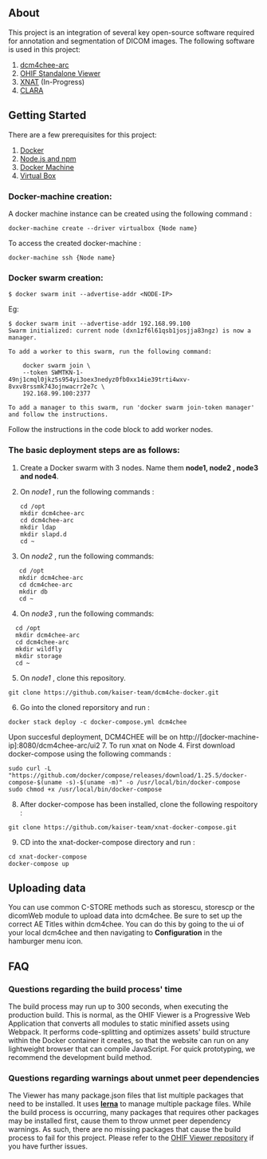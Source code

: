 ## About
This project is an integration of several key open-source software required for annotation and segmentation of DICOM images. The following software is used in this project:

 1. [dcm4chee-arc](https://www.dcm4che.org/)
 2. [OHIF Standalone Viewer](https://github.com/OHIF/Viewers)
 3. [XNAT](https://www.xnat.org/) (In-Progress)
 4. [CLARA](https://developer.nvidia.com/clara)

## Getting Started
There are a few prerequisites for this project:

 1. [Docker](https://www.docker.com/get-started)
 2. [Node.js and npm](https://nodejs.org/en/)
 3. [Docker Machine](https://docs.docker.com/machine/install-machine/)
 4. [Virtual Box](https://www.virtualbox.org/wiki/Downloads)
 
### Docker-machine creation:
A docker machine instance can be created using the following command :
```
docker-machine create --driver virtualbox {Node name}
```
To access the created docker-machine :
 
 ```
 docker-machine ssh {Node name}
 ```
 
### Docker swarm creation:
```
$ docker swarm init --advertise-addr <NODE-IP>
```
Eg: 

```
$ docker swarm init --advertise-addr 192.168.99.100
Swarm initialized: current node (dxn1zf6l61qsb1josjja83ngz) is now a manager.

To add a worker to this swarm, run the following command:

    docker swarm join \
    --token SWMTKN-1-49nj1cmql0jkz5s954yi3oex3nedyz0fb0xx14ie39trti4wxv-8vxv8rssmk743ojnwacrr2e7c \
    192.168.99.100:2377

To add a manager to this swarm, run 'docker swarm join-token manager' and follow the instructions.
```
Follow the instructions in the code block to add worker nodes.


### The basic deployment steps are as follows:

 1. Create a Docker swarm with 3 nodes. Name them **node1, node2 , node3 and node4**.
 
 2. On *node1* , run the following commands :
    ```
    cd /opt
    mkdir dcm4chee-arc
    cd dcm4chee-arc
    mkdir ldap
    mkdir slapd.d
    cd ~
    ```
 3. On *node2* , run the following commands:
 ```
    cd /opt
    mkdir dcm4chee-arc
    cd dcm4chee-arc
    mkdir db
    cd ~
 ```
 4. On *node3* , run the following commands:
  ```
    cd /opt
    mkdir dcm4chee-arc
    cd dcm4chee-arc
    mkdir wildfly
    mkdir storage
    cd ~
 ```
 5. On *node1* , clone this repository. 
 ```
 git clone https://github.com/kaiser-team/dcm4che-docker.git
 ```
 6. Go into the cloned reporsitory and run :
 ```
 docker stack deploy -c docker-compose.yml dcm4chee
 ```
Upon succesful deployment, DCM4CHEE will be on http://[docker-machine-ip]:8080/dcm4chee-arc/ui2
7. To run xnat on Node 4. First download docker-compose using the following commands :
```
sudo curl -L "https://github.com/docker/compose/releases/download/1.25.5/docker-compose-$(uname -s)-$(uname -m)" -o /usr/local/bin/docker-compose
sudo chmod +x /usr/local/bin/docker-compose
```
8. After docker-compose has been installed, clone the following respoitory : 
```
git clone https://github.com/kaiser-team/xnat-docker-compose.git
```
9. CD into the xnat-docker-compose directory and run :
```
cd xnat-docker-compose
docker-compose up
```

## Uploading data

You can use common C-STORE methods such as storescu, storescp or the dicomWeb module to upload data into dcm4chee. Be sure to set up the correct AE Titles within dcm4chee. You can do this by going to the ui of your local dcm4chee and then navigating to **Configuration** in the hamburger menu icon.

## FAQ 

### Questions regarding the build process' time
The build process may run up to 300 seconds, when executing the production build. This is normal, as the OHIF Viewer is a Progressive Web Application that converts all modules to static minified assets using Webpack. It performs code-splitting and optimizes assets' build structure within the Docker container it creates, so that the website can run on any lightweight browser that can compile JavaScript. For quick prototyping, we recommend the development build method.

### Questions regarding warnings about unmet peer dependencies
The Viewer has many package.json files that list multiple packages that need to be installed. It uses [**lerna**](https://github.com/lerna/lerna) to manage multiple package files. While the build process is occurring, many packages that requires other packages may be installed first, cause them to throw unmet peer dependency warnings. As such, there are no missing packages that cause the build process to fail for this project. Please refer to the [OHIF Viewer repository](https://github.com/OHIF/Viewers) if you have further issues.
